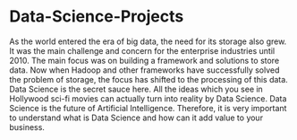 # Data-Science-Projects
As the world entered the era of big data, the need for its storage also grew. It was the main challenge and concern for the enterprise industries until 2010. The main focus was on building a framework and solutions to store data. Now when Hadoop and other frameworks have successfully solved the problem of storage, the focus has shifted to the processing of this data. Data Science is the secret sauce here. All the ideas which you see in Hollywood sci-fi movies can actually turn into reality by Data Science. Data Science is the future of Artificial Intelligence. Therefore, it is very important to understand what is Data Science and how can it add value to your business.
